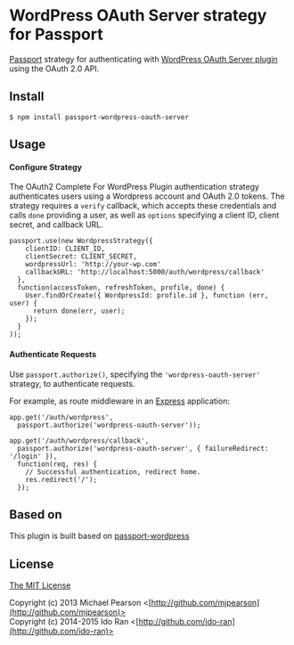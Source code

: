 # WordPress OAuth Server strategy for Passport

[Passport](https://github.com/jaredhanson/passport) strategy for authenticating
with [WordPress OAuth Server plugin](http://wp-oauth.com/) using the OAuth 2.0 API.

## Install

    $ npm install passport-wordpress-oauth-server

## Usage

#### Configure Strategy

The OAuth2 Complete For WordPress Plugin authentication strategy authenticates users using a Wordpress
account and OAuth 2.0 tokens.  The strategy requires a `verify` callback, which
accepts these credentials and calls `done` providing a user, as well as
`options` specifying a client ID, client secret, and callback URL.

    passport.use(new WordpressStrategy({
        clientID: CLIENT_ID,
        clientSecret: CLIENT_SECRET,
        wordpressUrl: 'http://your-wp.com'
        callbackURL: 'http://localhost:5000/auth/wordpress/callback'
      },
      function(accessToken, refreshToken, profile, done) {
        User.findOrCreate({ WordpressId: profile.id }, function (err, user) {
          return done(err, user);
        });
      }
    ));

#### Authenticate Requests

Use `passport.authorize()`, specifying the `'wordpress-oauth-server'` strategy, to
authenticate requests.

For example, as route middleware in an [Express](http://expressjs.com/)
application:

    app.get('/auth/wordpress',
      passport.authorize('wordpress-oauth-server'));

    app.get('/auth/wordpress/callback', 
      passport.authorize('wordpress-oauth-server', { failureRedirect: '/login' }),
      function(req, res) {
        // Successful authentication, redirect home.
        res.redirect('/');
      });

## Based on

  This plugin is built based on [passport-wordpress](https://github.com/mjpearson/passport-wordpress)

## License

[The MIT License](http://opensource.org/licenses/MIT)

Copyright (c) 2013 Michael Pearson <[http://github.com/mjpearson](http://github.com/mjpearson)>  
Copyright (c) 2014-2015 Ido Ran <[http://github.com/ido-ran](http://github.com/ido-ran)>
